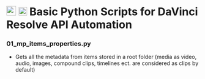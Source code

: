 # <a href="https://icons8.com/icon/40604/davinci-resolve"><img src="https://img.icons8.com/color/144/000000/davinci-resolve.png" height='25' alt='DaVinci Resolve icon by Icons8'/></a> <a href="https://icons8.com/icon/121464/python"></a><img src="https://img.icons8.com/dusk/48/000000/python.png" height='22' alt='Python icon by Icons8'/></a> Basic Python Scripts for DaVinci Resolve API Automation


### 01_mp_items_properties.py 
- Gets all the metadata from items stored in a root folder (media as video, audio, images, compound clips, timelines ect. are considered as clips by default)
